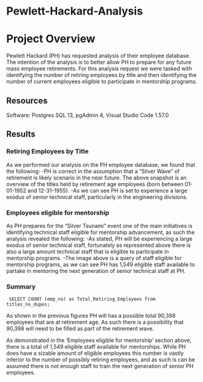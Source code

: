 # Pewlett-Hackard-Analysis

# Project Overview 

Pewlett Hackard (PH) has requested analysis of their employee database. The intention of the analysis is to better allow PH to prepare for any future mass employee retirements. For this analysis request we were tasked with identifying the number of retiring employees by title and then identifying the number of current employees eligible to participate in mentorship programs. 

## Resources  
Software: Postgres SQL 13, pgAdmin 4, Visual Studio Code 1.57.0

## Results

### Retiring Employees by Title 
 
As we performed our analysis on the PH employee database, we found that the following:
-PH is correct in the assumption that a “Silver Wave” of retirement is likely scenario in the near future. The above snapshot is an overview of the titles held by retirement age employees (born between 01-01-1952 and 12-31-1955). 
-As we can see PH is set to experience a large exodus of senior technical staff, particularly in the engineering divisions. 

### Employees eligible for mentorship 

 
As PH prepares for the “Silver Tsunami” event one of the main initiatives is identifying technical staff eligible for mentorship advancement, as such the analysis revealed the following: 
-As stated, PH will be experiencing a large exodus of senior technical staff, fortunately as represented above there is also a large amount technical staff that is eligible to participate in mentorship programs. 
-The image above is a query of staff eligible for mentorship programs, as we can see PH has 1,549 eligible staff available to partake in mentoring the next generation of senior technical staff at PH. 

### Summary 

 
``` SELECT COUNT (emp_no) as Total_Retiring_Employees from titles_no_dupes;```

As shown in the previous figures PH will has a possible total 90,398 employees that are at retirement age. As such there is a possibility that 90,398 will need to be filled as part of the retirement wave. 

As demonstrated in the ‘Employees eligible for mentorship’ section above, there is a total of 1,549 eligible staff available for mentorships. While PH does have a sizable amount of eligible employees this number is vastly inferior to the number of possibly retiring employees, and as such is can be assumed there is not enough staff to train the next generation of senior PH employees.  









